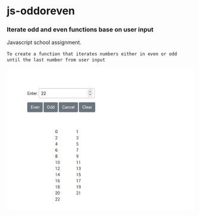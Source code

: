 # js-oddoreven
### Iterate odd and even functions base on user input

Javascript school assignment.

    To create a function that iterates numbers either in even or odd
    until the last number from user input
    
![JS odd even function](output.png)
